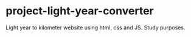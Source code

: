 # project-light-year-converter
 Light year to kilometer website using html, css and JS. Study purposes.
